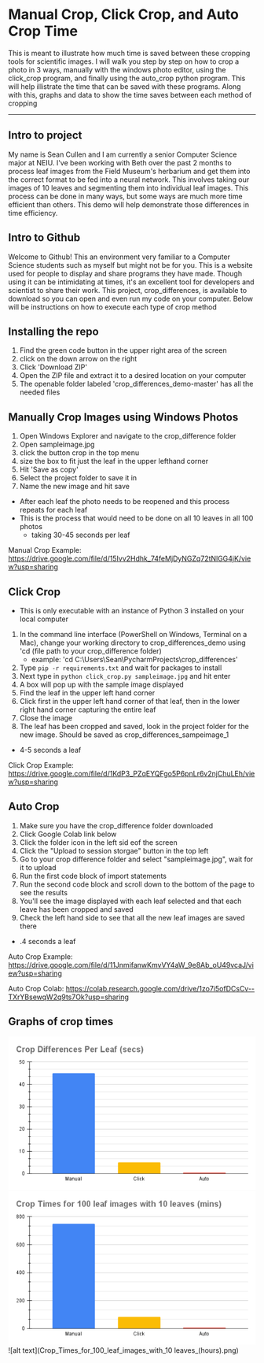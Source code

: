 # Manual Crop, Click Crop, and Auto Crop Time 


This is meant to illustrate how much time is saved between these cropping tools for scientific images. I will walk you step
by step on how to crop a photo in 3 ways, manually with the windows photo editor, using the click_crop program, and finally using the auto_crop python program. This will help illistrate the time that can be saved with these programs. Along with this, graphs and data to show the time saves between each method of cropping 


---

## Intro to project
My name is Sean Cullen and I am currently a senior Computer Science major at NEIU. I've been working with Beth over the past 2 months to process leaf images from the Field Museum's herbarium and get them into the correct format to be fed into a neural network. This involves taking our images of 10 leaves and segmenting them into individual leaf images. This process can be done in many ways, but some ways are much more time efficient than others. This demo will help demonstrate those differences in time efficiency. 

## Intro to Github
Welcome to Github! This an environment very familiar to a Computer Science students such as myself but might not be for you. This is a website used for people to display and share programs they have made. Though using it can be intimidating at times, it's an excellent tool for developers and scientist to share their work. This project, crop_differences, is available to download so you can open and even run my code on your computer. Below will be instructions on how to execute each type of crop method

## Installing the repo
1. Find the green code button in the upper right area of the screen
2. click on the down arrow on the right
3. Click 'Download ZIP'
4. Open the ZIP file and extract it to a desired location on your computer 
5. The openable folder labeled 'crop_differences_demo-master' has all the needed files

## Manually Crop Images using Windows Photos
1. Open Windows Explorer and navigate to the crop_difference folder
1. Open sampleimage.jpg 
1. click the button crop in the top menu 
1. size the box to fit just the leaf in the upper lefthand corner
1. Hit 'Save as copy'
1. Select the project folder to save it in 
1. Name the new image and hit save
- After each leaf the photo needs to be reopened and this process repeats for each leaf
- This is the process that would need to be done on all 10 leaves in all 100 photos
  - taking 30-45 seconds per leaf 
  
Manual Crop Example: 
https://drive.google.com/file/d/15Ivv2Hdhk_74feMjDyNGZq72tNlGG4jK/view?usp=sharing

## Click Crop
* This is only executable with an instance of Python 3 installed on your local computer
1. In the command line interface (PowerShell on Windows, Terminal on a Mac), change your working directory to crop_differences_demo using 'cd (file path to your crop_difference folder)
   * example: 'cd C:\Users\Sean\PycharmProjects\crop_differences'
2. Type `pip -r requirements.txt` and wait for packages to install
3. Next type in `python click_crop.py sampleimage.jpg` and hit enter
4. A box will pop up with the sample image displayed
5. Find the leaf in the upper left hand corner 
6. Click first in the upper left hand corner of that leaf, then in the lower right hand corner capturing the entire leaf 
7. Close the image
8. The leaf has been cropped and saved, look in the project folder for the new image. Should be saved as crop_differences_sampeimage_1
- 4-5 seconds a leaf 

Click Crop Example: 
https://drive.google.com/file/d/1KdP3_PZqEYQFgo5P6pnLr6v2njChuLEh/view?usp=sharing 



## Auto Crop
1. Make sure you have the crop_difference folder downloaded 
1. Click Google Colab link below
1. Click the folder icon in the left sid eof the screen 
1. Click the "Upload to session storgae" button in the top left 
1. Go to your crop difference folder and select "sampleimage.jpg", wait for it to upload
1. Run the first code block of import statements
1. Run the second code block and scroll down to the bottom of the page to see the results 
1. You'll see the image displayed with each leaf selected and that each leave has been cropped and saved
1. Check the left hand side to see that all the new leaf images are saved there 

- .4 seconds a leaf 

Auto Crop Example: 
https://drive.google.com/file/d/11JnmifanwKmvVY4aW_9e8Ab_oU49vcaJ/view?usp=sharing 

Auto Crop Colab: 
https://colab.research.google.com/drive/1zo7i5ofDCsCv--TXrYBsewqW2q9ts7Ok?usp=sharing

## Graphs of crop times
![alt text](Crop_Differences_Per_Leaf_(secs).png)
![alt text](Crop_Times_for_100_leaf_images_with_10_leaves_(mins).png)
![alt text](Crop_Times_for_100_leaf_images_with_10 leaves_(hours).png)